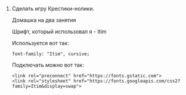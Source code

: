 1. Сделать игру Крестики-нолики.

    Домашка на два занятия

    Шрифт, который использовал я - Itim

    Используется вот так:
    ```
    font-family: "Itim", cursive;
    ```
    Подключать можно вот так:
    ```
   <link rel="preconnect" href="https://fonts.gstatic.com">
    <link rel="stylesheet" href="https://fonts.googleapis.com/css2?family=Itim&display=swap">
   ```